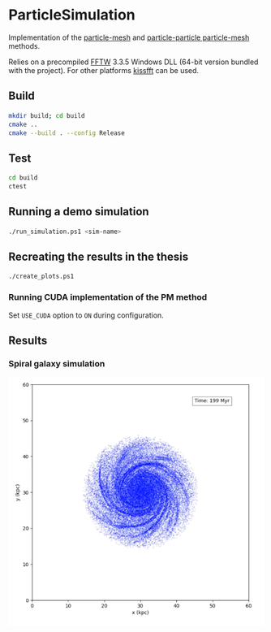 # ParticleSimulation
Implementation of the [particle-mesh](https://www.cs.cmu.edu/afs/cs/academic/class/15850c-s96/www/nbody.html#pm) and [particle-particle particle-mesh](https://www.cs.cmu.edu/afs/cs/academic/class/15850c-s96/www/nbody.html#p3m) methods.

Relies on a precompiled [FFTW](https://www.fftw.org/) 3.3.5 Windows DLL (64-bit version bundled with the project).
For other platforms [kissfft](https://github.com/mborgerding/kissfft) can be used.

## Build
```bash
mkdir build; cd build
cmake ..
cmake --build . --config Release
```

## Test
```bash
cd build
ctest
```

## Running a demo simulation
```bash
./run_simulation.ps1 <sim-name>
```

## Recreating the results in the thesis
```bash
./create_plots.ps1
```

### Running CUDA implementation of the PM method
Set `USE_CUDA` option to `ON` during configuration.

## Results
### Spiral galaxy simulation
![alt text](results/image.png)

